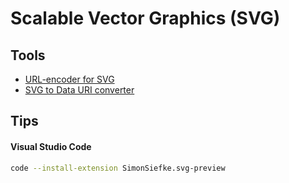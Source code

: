 # Scalable Vector Graphics (SVG)

## Tools

- [URL-encoder for SVG](https://yoksel.github.io/url-encoder/)
- [SVG to Data URI converter](https://codepen.io/elliz/details/ygvgay)

## Tips

#### Visual Studio Code

```sh
code --install-extension SimonSiefke.svg-preview
```
